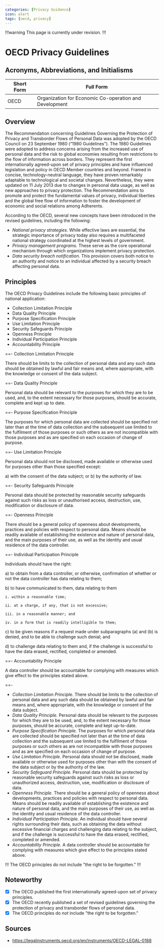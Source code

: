 ```yaml
---
categories: [Privacy Guidance]
icon: alert
tags: [oecd, privacy]
---
```


!!!warning
This page is currently under revision.
!!!

# OECD Privacy Guidelines

## Acronyms, Abbreviations, and Initialisms

| Short Form | Full Form |
| - | - |
| OECD | Organization for Economic Co-operation and Development |

## Overview

The Recommendation concerning Guidelines Governing the Protection of Privacy and Transborder Flows of Personal Data was adopted by the OECD Council on 23 September 1980 (“1980 Guidelines”). The 1980 Guidelines were adopted to address concerns arising from the increased use of personal data and the risk to global economies resulting from restrictions to the flow of information across borders. They represent the first internationally agreed-upon set of privacy principles and have influenced legislation and policy in OECD Member countries and beyond. Framed in concise, technology-neutral language, they have proven remarkably adaptable to technological and societal changes. Nevertheless, they were updated on 11 July 2013 due to changes in personal data usage, as well as new approaches to privacy protection. The Recommendation aims to promote and protect the fundamental values of privacy, individual liberties and the global free flow of information to foster the development of economic and social relations among Adherents.

According to the OECD, several new concepts have been introduced in the revised guidelines, including the following:

- *National privacy strategies.* While effective laws are essential, the strategic importance of privacy today also requires a multifaceted national strategy coordinated at the highest levels of government.
- *Privacy management programs.* These serve as the core operational mechanism through which organizations implement privacy protection.
- *Data security breach notification.*  This provision covers both notice to an authority and notice to an individual affected by a security breach affecting personal data.

## Principles

The OECD Privacy Guidelines include the following basic principles of national application:

- Collection Limitation Principle
- Data Quality Principle
- Purpose Specification Principle
- Use Limitation Principle
- Security Safeguards Principle
- Openness Principle
- Individual Participation Principle
- Accountability Principle

==- Collection Limitation Principle

There should be limits to the collection of personal data and any such data should be obtained by lawful and fair means and, where appropriate, with the knowledge or consent of the data subject.

==- Data Quality Principle

Personal data should be relevant to the purposes for which they are to be used, and, to the extent necessary for those purposes, should be accurate, complete and kept up to date.

==- Purpose Specification Principle

The purposes for which personal data are collected should be specified not later than at the time of data collection and the subsequent use limited to the fulfilment of those purposes or such others as are not incompatible with those purposes and as are specified on each occasion of change of purpose.

==- Use Limitation Principle

Personal data should not be disclosed, made available or otherwise used for purposes other than those specified except:

a) with the consent of the data subject; or
b) by the authority of law.

==- Security Safeguards Principle

Personal data should be protected by reasonable security safeguards against such risks as loss or unauthorised access, destruction, use, modification or disclosure of data.

==- Openness Principle

There should be a general policy of openness about developments, practices and policies with respect to personal data. Means should be readily available of establishing the existence and nature of personal data, and the main purposes of their use, as well as the identity and usual residence of the data controller.

==- Individual Participation Principle

Individuals should have the right:

a) to obtain from a data controller, or otherwise, confirmation of whether or not the data controller has data relating to them;

b) to have communicated to them, data relating to them

    i. within a reasonable time;

    ii. at a charge, if any, that is not excessive;

    iii. in a reasonable manner; and

    iv. in a form that is readily intelligible to them;

c) to be given reasons if a request made under subparagraphs (a) and (b) is denied, and to be able to challenge such denial; and

d) to challenge data relating to them and, if the challenge is successful to have the data erased, rectified, completed or amended.

==- Accountability Principle

A data controller should be accountable for complying with measures which give effect to the principles stated above.

==-

- *Collection Limitation Principle.* There should be limits to the collection of personal data and any such data should be obtained by lawful and fair means and, where appropriate, with the knowledge or consent of the data subject.
- *Data Quality Principle.* Personal data should be relevant to the purposes for which they are to be used, and, to the extent necessary for those purposes, should be accurate, complete and kept up-to-date.
- *Purpose Specification Principle.* The purposes for which personal data are collected should be specified not later than at the time of data collection and the subsequent use limited to the fulfilment of those purposes or such others as are not incompatible with those purposes and as are specified on each occasion of change of purpose.
- *Use Limitation Principle.* Personal data should not be disclosed, made available or otherwise used for purposes other than with the consent of the data subject or by the authority of the law.
- *Security Safeguard Principle.* Personal data should be protected by reasonable security safeguards against such risks as loss or unauthorized access, destruction, use, modification or disclosure of data.
- *Openness Principle.* There should be a general policy of openness about developments, practices and policies with respect to personal data. Means should be readily available of establishing the existence and nature of personal data, and the main purposes of their use, as well as the identity and usual residence of the data controller.
- *Individual Participation Principle.* An individual should have several rights surrounding their data, such as obtaining the data without excessive financial charges and challenging data relating to the subject, and if the challenge is successful to have the data erased, rectified, completed or amended.
- *Accountability Principle.* A data controller should be accountable for complying with measures which give effect to the principles stated above.

!!!
The OECD principles do not include "the right to be forgotten."
!!!

## Noteworthy

- [x] The OECD published the first internationally agreed-upon set of privacy principles.
- [x] The OECD recently published a set of revised guidelines governing the protection of privacy and transborder flows of personal data.
- [x] The OECD principles do *not* include "the right to be forgotten."

## Sources

- https://legalinstruments.oecd.org/en/instruments/OECD-LEGAL-0188
